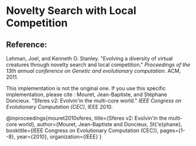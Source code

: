 # Novelty Search with Local Competition

## Reference:
Lehman, Joel, and Kenneth O. Stanley. "Evolving a diversity of virtual creatures through novelty search and local competition." *Proceedings of the 13th annual conference on Genetic and evolutionary computation*. ACM, 2011.

This implementation is not the original one. If you use this specific implementation, please cite :
Mouret, Jean-Baptiste, and Stéphane Doncieux. "Sferes v2: Evolvin'in the multi-core world." *IEEE Congress on Evolutionary Computation (CEC)*, IEEE 2010.

@inproceedings{mouret2010sferes,
  title={Sferes v2: Evolvin'in the multi-core world},
  author={Mouret, Jean-Baptiste and Doncieux, St{\'e}phane},
  booktitle={IEEE Congress on Evolutionary Computation (CEC)},
  pages={1--8},
  year={2010},
  organization={IEEE}
}

